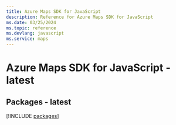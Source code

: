 ```yaml
---
title: Azure Maps SDK for JavaScript
description: Reference for Azure Maps SDK for JavaScript
ms.date: 03/25/2024
ms.topic: reference
ms.devlang: javascript
ms.service: maps
---
```

# Azure Maps SDK for JavaScript - latest
## Packages - latest
[!INCLUDE [packages](maps-index.md)]